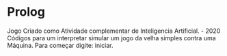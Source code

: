 # Prolog
Jogo Criado como Atividade complementar de Inteligencia Artificial. - 2020
Códigos para um interpretar simular um jogo da velha simples contra uma Máquina. Para começar digite: iniciar.

